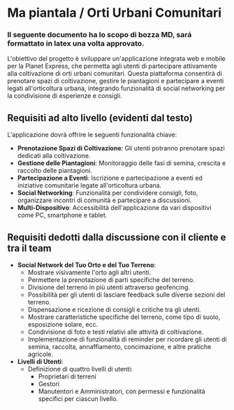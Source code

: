 # Ma piantala / Orti Urbani Comunitari

### Il seguente documento ha lo scopo di bozza MD, sará formattato in latex una volta approvato.
L'obiettivo del progetto è sviluppare un'applicazione integrata web e mobile per la Planet Express, che permetta agli utenti di partecipare attivamente alla coltivazione di orti urbani comunitari. 
Questa piattaforma consentirà di prenotare spazi di coltivazione, gestire le piantagioni e partecipare a eventi legati all'orticoltura urbana, integrando funzionalità di social networking per la condivisione di esperienze e consigli.

## Requisiti ad alto livello (evidenti dal testo)
L'applicazione dovrà offrire le seguenti funzionalità chiave:
- **Prenotazione Spazi di Coltivazione**: Gli utenti potranno prenotare spazi dedicati alla coltivazione.
- **Gestione delle Piantagioni**: Monitoraggio delle fasi di semina, crescita e raccolto delle piantagioni.
- **Partecipazione a Eventi**: Iscrizione e partecipazione a eventi ed iniziative comunitarie legate all'orticoltura urbana.
- **Social Networking**: Funzionalità per condividere consigli, foto, organizzare incontri di comunità e partecipare a discussioni.
- **Multi-Dispositivo**: Accessibilità dell'applicazione da vari dispositivi come PC, smartphone e tablet.

## Requisiti dedotti dalla discussione con il cliente e tra il team
- **Social Network del Tuo Orto e del Tuo Terreno**:
  - Mostrare visivamente l'orto agli altri utenti.
  - Permettere la prenotazione di parti specifiche del terreno.
  - Divisione del terreno in più utenti attraverso geofencing.
  - Possibilità per gli utenti di lasciare feedback sulle diverse sezioni del terreno.
  - Dispensazione e ricezione di consigli e critiche tra gli utenti.
  - Mostrare caratteristiche specifiche del terreno, come tipo di suolo, esposizione solare, ecc.
  - Condivisione di foto e testi relativi alle attività di coltivazione.
  - Implementazione di funzionalità di reminder per ricordare gli utenti di semina, raccolta, annaffiamento, concimazione, e altre pratiche agricole.
- **Livelli di Utenti**:
  - Definizione di quattro livelli di utenti:
	  - Proprietari di terreni	
	  - Gestori
	  - Manutentori e Amministratori, con permessi e funzionalità specifici per ciascun livello.
